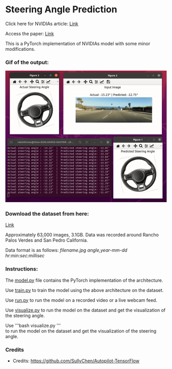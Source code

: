 # Steering Angle Prediction

Click here for NVIDIAs article: [Link](https://developer.nvidia.com/blog/deep-learning-self-driving-cars/)

Access the paper: [Link](https://arxiv.org/pdf/1604.07316v1)

This is a PyTorch implementation of NVIDIAs model with some minor modifications. 


### Gif of the output:
![](https://github.com/Rakshith-Ram/Steering_Angle_Prediction/blob/main/demo_on_dataset.gif)

### Download the dataset from here: 
[Link](https://drive.google.com/file/d/1PZWa6H0i1PCH9zuYcIh5Ouk_p-9Gh58B/view?pli=1)

Approximately 63,000 images, 3.1GB. Data was recorded around Rancho Palos Verdes and San Pedro California.

Data format is as follows: _filename.jpg angle,year-mm-dd hr:min:sec:millisec_

### Instructions:

The [model.py](https://github.com/Rakshith-Ram/Steering_Angle_Prediction/blob/main/model.py)  file contains the PyTorch implementation of the architecture.

Use [train.py](https://github.com/Rakshith-Ram/Steering_Angle_Prediction/blob/main/train.py)  to train the model using the above architecture on the dataset.

Use [run.py](https://github.com/Rakshith-Ram/Steering_Angle_Prediction/blob/main/run.py)  to run the model on a recorded video or a live webcam feed.

Use [visualize.py](https://github.com/Rakshith-Ram/Steering_Angle_Prediction/blob/main/visualize.py)  to run the model on the dataset and get the visualization of the steering angle.

Use 
'''bash 
visualize.py 
'''  
to run the model on the dataset and get the visualization of the steering angle.

### Credits
- Credits: https://github.com/SullyChen/Autopilot-TensorFlow
